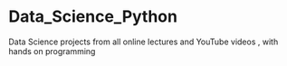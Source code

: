 # Data_Science_Python
Data Science projects from all online lectures and YouTube videos , with hands on programming 
